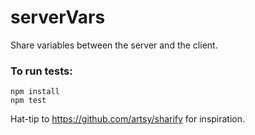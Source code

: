 # serverVars

Share variables between the server and the client.

### To run tests:

```
npm install
npm test
```

Hat-tip to https://github.com/artsy/sharify for inspiration.
